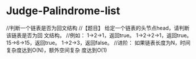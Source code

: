 # Judge-Palindrome-list
//判断一个链表是否为回文结构 
//【题目】 给定一个链表的头节点head，请判断该链表是否为回 文结构。 
//例如： 1->2->1，返回true。 1->2->2->1，返回true。 15->6->15，返回true。 1->2->3，返回false。
//进阶： 如果链表长度为N，时间复杂度达到O(N)，额外空间复杂 度达到O(1)
